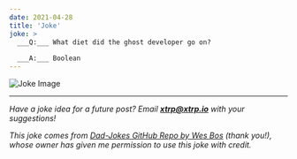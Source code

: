```yaml
---
date: 2021-04-28
title: 'Joke'
joke: >
  ___Q:___ What diet did the ghost developer go on?
  
  ___A:___ Boolean
---
```


![Joke Image](https://private.xtrp.io/projects/DailyDeveloperJokes/public_image_server/images/5e125894734cf.png)

---
*Have a joke idea for a future post? Email **[xtrp@xtrp.io](mailto:xtrp@xtrp.io)** with your suggestions!*

*This joke comes from [Dad-Jokes GitHub Repo by Wes Bos](https://github.com/wesbos/dad-jokes) (thank you!), whose owner has given me permission to use this joke with credit.*

<!-- 
Joke text:
**Q:** What diet did the ghost developer go on?

**A:** Boolean
 -->

